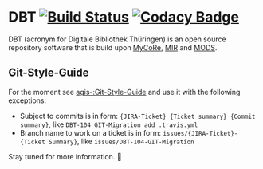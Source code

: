 # DBT [![Build Status](https://travis-ci.org/ThULB/dbt.svg?branch=main)](https://travis-ci.org/ThULB/dbt) [![Codacy Badge](https://app.codacy.com/project/badge/Grade/67f4010b74ca40c0898d2e60714dff5b)](https://www.codacy.com/gh/ThULB/dbt/dashboard?utm_source=github.com&amp;utm_medium=referral&amp;utm_content=ThULB/dbt&amp;utm_campaign=Badge_Grade)
DBT (acronym for Digitale Bibliothek Thüringen) is an open source repository software that is build upon [MyCoRe](https://github.com/MyCoRe-Org/mycore), [MIR](https://github.com/MyCoRe-Org/mir) and [MODS](http://www.loc.gov/standards/mods/).

## Git-Style-Guide
For the moment see [agis-:Git-Style-Guide](https://github.com/agis-/git-style-guide) and use it with the following exceptions:
 - Subject to commits is in form: `{JIRA-Ticket} {Ticket summary} {Commit summary}`, like `DBT-104 GIT-Migration add .travis.yml`
 - Branch name to work on a ticket is in form: `issues/{JIRA-Ticket}-{Ticket Summary}`, like `issues/DBT-104-GIT-Migration`

Stay tuned for more information. :bow: